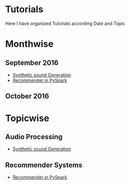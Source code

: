 # Tutorials
Here I have organized Tutorials according Date and Topic

# Monthwise
## September 2016
* [Synthetic sound Generation ](Tut1_GeneratingSound/generatingsound.ipynb)
* [Recommender in PySpark](Tut3_pysparkRecommender/recommender_system.ipynb)
## October 2016

# Topicwise

## Audio Processing
* [Synthetic sound Generation ](Tut1_GeneratingSound/generatingsound.ipynb)

## Recommender Systems
* [Recommender in PySpark](Tut3_pysparkRecommender/recommender_system.ipynb)

